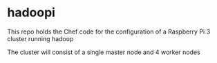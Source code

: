 # hadoopi

This repo holds the Chef code for the configuration of a Raspberry Pi 3 cluster running hadoop

The cluster will consist of a single master node and 4 worker nodes
